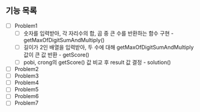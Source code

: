 ## 기능 목록

- [ ] Problem1
  - [ ] 숫자를 입력받아, 각 자리수의 합, 곱 중 큰 수를 반환하는 함수 구현 - getMaxOfDigitSumAndMultiply()
  - [ ] 길이가 2인 배열을 입력받아, 두 수에 대해 getMaxOfDigitSumAndMultiply 값이 큰 값 반환 - getScore()
  - [ ] pobi, crong의 getScore() 값 비교 후 result 값 결정 - solution()
- [ ] Problem2
- [ ] Problem3
- [ ] Problem4
- [ ] Problem5
- [ ] Problem6
- [ ] Problem7